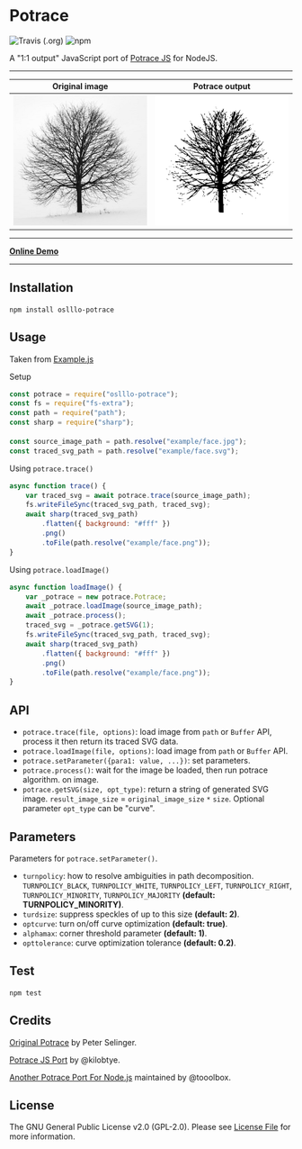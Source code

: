 # Potrace

![Travis (.org)](https://img.shields.io/travis/oslllo/potrace?label=Travis%20CI)
![npm](https://img.shields.io/npm/v/oslllo-potrace)

A "1:1 output" JavaScript port of [Potrace JS](https://github.com/kilobtye/potrace) for NodeJS.

---

| **Original image**        | **Potrace output**           |
|---------------------------|------------------------------|
| ![Original Image](example/tree.jpg) | ![Potrace Output](example/tree.png) |

---

[**Online Demo**](http://kilobtye.github.io/potrace/)

---

## Installation

```shell
npm install oslllo-potrace
```

## Usage

Taken from [Example.js](https://github.com/oslllo/potrace/tree/master/example)

Setup

```js
const potrace = require("oslllo-potrace");
const fs = require("fs-extra");
const path = require("path");
const sharp = require("sharp");

const source_image_path = path.resolve("example/face.jpg");
const traced_svg_path = path.resolve("example/face.svg");
```

Using `potrace.trace()`

```js
async function trace() {
    var traced_svg = await potrace.trace(source_image_path);
    fs.writeFileSync(traced_svg_path, traced_svg);
    await sharp(traced_svg_path)
        .flatten({ background: "#fff" })
        .png()
        .toFile(path.resolve("example/face.png"));
}
```

Using `potrace.loadImage()`

```js
async function loadImage() {
    var _potrace = new potrace.Potrace;
    await _potrace.loadImage(source_image_path);
    await _potrace.process();
    traced_svg = _potrace.getSVG(1);
    fs.writeFileSync(traced_svg_path, traced_svg);
    await sharp(traced_svg_path)
        .flatten({ background: "#fff" })
        .png()
        .toFile(path.resolve("example/face.png"));
}
```

## API

- `potrace.trace(file, options)`: load image from `path` or `Buffer` API, process it then return its traced SVG data.
- `potrace.loadImage(file, options)`: load image from `path` or `Buffer` API.
- `potrace.setParameter({para1: value, ...})`: set parameters.
- `potrace.process()`: wait for the image be loaded, then run potrace algorithm. on image.
- `potrace.getSVG(size, opt_type)`: return a string of generated SVG image. `result_image_size` = `original_image_size` `*` `size`. Optional parameter `opt_type` can be "curve".

## Parameters

Parameters for `potrace.setParameter()`.

- `turnpolicy`: how to resolve ambiguities in path decomposition. `TURNPOLICY_BLACK`, `TURNPOLICY_WHITE`, `TURNPOLICY_LEFT`, `TURNPOLICY_RIGHT`, `TURNPOLICY_MINORITY`, `TURNPOLICY_MAJORITY` **(default: TURNPOLICY_MINORITY)**.
- `turdsize`: suppress speckles of up to this size **(default: 2)**.
- `optcurve`: turn on/off curve optimization **(default: true)**.
- `alphamax`: corner threshold parameter **(default: 1)**.
- `opttolerance`: curve optimization tolerance **(default: 0.2)**.

## Test

```shell
npm test
```

## Credits

[Original Potrace](http://potrace.sourceforge.net/) by Peter Selinger.

[Potrace JS Port](https://github.com/kilobtye/potrace) by @kilobtye.

[Another Potrace Port For Node.js](https://github.com/tooolbox/node-potrace) maintained by @tooolbox.

## License

The GNU General Public License v2.0 (GPL-2.0). Please see [License File](https://github.com/oslllo/potrace/blob/master/LICENSE) for more information.
